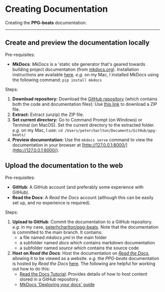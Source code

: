 # Creating Documentation

Creating the **PPG-beats** documentation.

---

## Create and preview the documentation locally

Pre-requisites:

- **MkDocs**: _MkDocs_ is a 'static site generator that's geared towards building project documentation (from [mkdocs.org](https://www.mkdocs.org/)). Installation instructions are available [here](https://www.mkdocs.org/user-guide/installation/). _e.g._ on my Mac, I installed MkDocs using the following command: ``pip install mkdocs``

Steps:

1. **Download repository:** Download the [GitHub repository](https://github.com/peterhcharlton/ppg-beats) (which contains both the code and documentation files): Use [this link](https://github.com/peterhcharlton/ppg-beats/archive/refs/heads/main.zip) to download a ZIP file.
2. **Extract:** Extract (unzip) the ZIP file.
3. **Set current directory:** Go to Command Prompt (on Windows) or Terminal (on MacOS). Set the current directory to the extracted folder. _e.g._ on my Mac, I use: ``cd /Users/petercharlton/Documents/GitHub/ppg-beats/``
4. **Preview documentation:** Use the ``mkdocs serve`` command to view the documentation in your browser at [http://127.0.0.1:8000/](http://127.0.0.1:8000/).

## Upload the documentation to the web

Pre-requisites:

- **GitHub**: A GitHub account (and preferably some experience with GitHub).
- **Read the Docs**: A _Read the Docs_ account (although this can be easily set up, and no experience is required).

Steps:

1. **Upload to GitHub**: Commit the documentation to a GitHub repository. _e.g._ in my case, [peterhcharlton/ppg-beats](https://github.com/peterhcharlton/ppg-beats). Note that the documentation is committed to the main branch. It contains:
    - a file named _mkdocs.yml_ in the main folder
    - a subfolder named _docs_ which contains markdown documentation
    - a subfolder named _source_ which contains the source code
2. **Host on _Read the Docs_**: Host the documentation on _[Read the Docs](https://readthedocs.org/)_, allowing it to be viewed as a website. _e.g._ the _PPG-beats_ documentation is hosted by _Read the Docs_ [here](https://readthedocs.org/projects/ppg-beats/). The following are helpful for working out how to do this:
    - [Read the Docs Tutorial](https://docs.readthedocs.io/en/stable/tutorial/): Provides details of how to host content stored in a GitHub repository.
    - [MkDocs 'Deploying your docs' guide](https://mkdocs.readthedocs.io/en/stable/user-guide/deploying-your-docs/)

